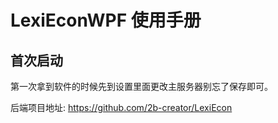 # LexiEconWPF 使用手册

## 首次启动

第一次拿到软件的时候先到设置里面更改主服务器别忘了保存即可。

后端项目地址: https://github.com/2b-creator/LexiEcon